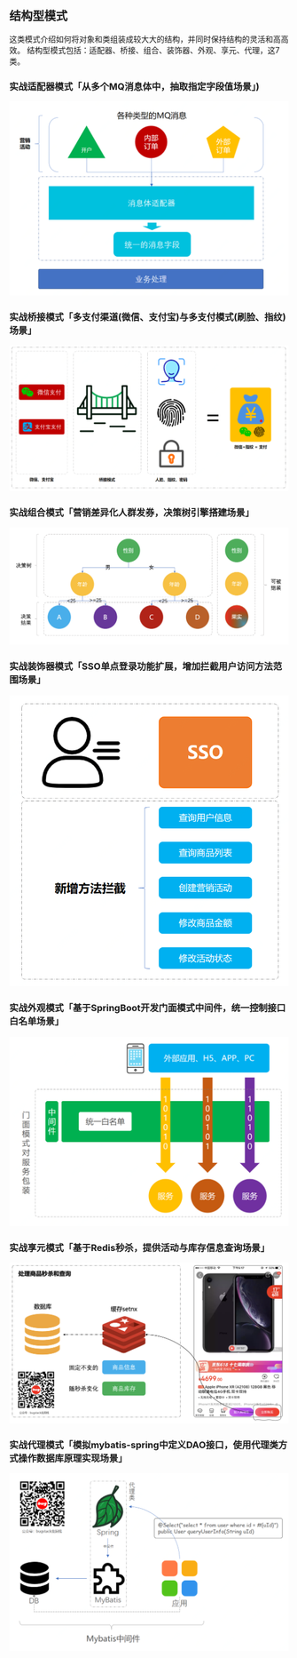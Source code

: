 ## 结构型模式
这类模式介绍如何将对象和类组装成较⼤大的结构，并同时保持结构的灵活和⾼高效。
结构型模式包括：适配器、桥接、组合、装饰器、外观、享元、代理，这7类。


### 实战适配器模式「从多个MQ消息体中，抽取指定字段值场景」)
![image.png](zmage/适配器模式.png)
### 实战桥接模式「多支付渠道(微信、支付宝)与多支付模式(刷脸、指纹)场景」
![img.png](zmage/桥接模式.png)
### 实战组合模式「营销差异化人群发券，决策树引擎搭建场景」
![image.png](zmage/组合模式.png)
### 实战装饰器模式「SSO单点登录功能扩展，增加拦截用户访问方法范围场景」
![image.png](zmage/装饰器模式.png)
### 实战外观模式「基于SpringBoot开发门面模式中间件，统一控制接口白名单场景」
![image.png](zmage/外观模式.png)
### 实战享元模式「基于Redis秒杀，提供活动与库存信息查询场景」
![image.png](zmage/享元模式.png)
### 实战代理模式「模拟mybatis-spring中定义DAO接口，使用代理类方式操作数据库原理实现场景」
![image.png](zmage/代理模式.png)